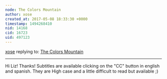 ```yaml
---
node: The Colors Mountain
author: xose
created_at: 2017-05-08 18:33:30 +0000
timestamp: 1494268410
nid: 14168
cid: 16723
uid: 497123
---
```




[xose](../profile/xose) replying to: [The Colors Mountain](../notes/imvec/05-08-2017/the-colors-mountain)

----
Hi Liz! Thanks! Subtitles are available clicking on the "CC" button in english and spanish. They are High case and a little difficult to read but available ;)